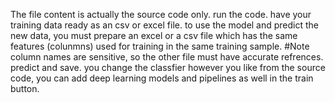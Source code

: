 The file content is actually the source code only.
run the code.
have your training data ready as an csv or excel file.
to use the model and predict the new data, you must prepare an excel or a csv file which has the same features (colunmns) used for training in the same training sample. #Note column names are sensitive, so the other file must have accurate refrences.
predict and save.
you change the classfier however you like from the source code, you can add deep learning models and pipelines as well in the train button.
